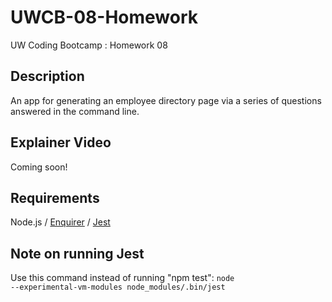 # UWCB-08-Homework
UW Coding Bootcamp : Homework 08

## Description
An app for generating an employee directory page via a series of questions answered in the command line.

## Explainer Video
Coming soon!

## Requirements
Node.js / <a href="https://github.com/enquirer/enquirer">Enquirer</a> / <a href="https://jestjs.io/">Jest</a>

## Note on running Jest
Use this command instead of running "npm test":
<code>node --experimental-vm-modules node_modules/.bin/jest</code>